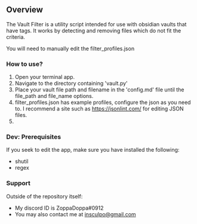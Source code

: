 ## Overview 

The Vault Filter is a utility script intended for use with obsidian vaults that have tags.  It works by detecting and removing files which do not fit the criteria.  

You will need to manually edit the filter_profiles.json

### How to use?

1. Open your terminal app.
2. Navigate to the directory containing 'vault.py'
3. Place your vault file path and filename in the 'config.md' file until the file_path and file_name options.
4. filter_profiles.json has example profiles, configure the json as you need to.  I recommend a site such as https://jsonlint.com/ for editing JSON files.
5. 

### Dev: Prerequisites

If you seek to edit the app, make sure you have installed the following:
 - shutil
 - regex

### Support

Outside of the repository itself:
 - My discord ID is ZoppaDoppa#0912
 - You may also contact me at insculpo@gmail.com